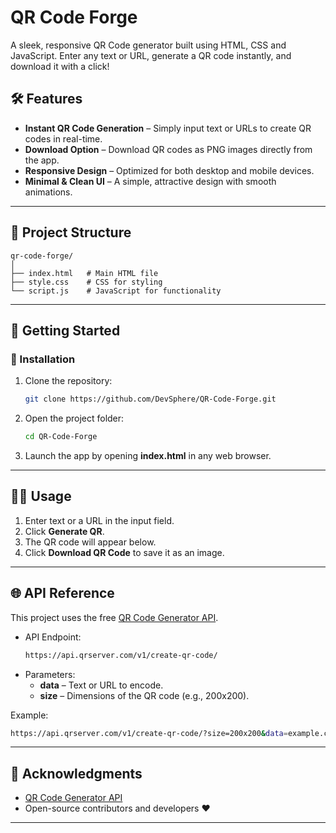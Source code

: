 # QR Code Forge  
A sleek, responsive QR Code generator built using HTML, CSS and JavaScript. Enter any text or URL, generate a QR code instantly, and download it with a click!  

## 🛠️ Features  
- **Instant QR Code Generation** – Simply input text or URLs to create QR codes in real-time.  
- **Download Option** – Download QR codes as PNG images directly from the app.  
- **Responsive Design** – Optimized for both desktop and mobile devices.  
- **Minimal & Clean UI** – A simple, attractive design with smooth animations.  
---

## 📂 Project Structure  
```
qr-code-forge/  
│  
├── index.html   # Main HTML file  
├── style.css    # CSS for styling  
└── script.js    # JavaScript for functionality  
```  
---

## 🚀 Getting Started  

### 🔧 Installation  
1. Clone the repository:  
   ```bash
   git clone https://github.com/DevSphere/QR-Code-Forge.git
   ```  
2. Open the project folder:  
   ```bash
   cd QR-Code-Forge
   ```  
3. Launch the app by opening **index.html** in any web browser.  

---

## 🧑‍💻 Usage  
1. Enter text or a URL in the input field.  
2. Click **Generate QR**.  
3. The QR code will appear below.  
4. Click **Download QR Code** to save it as an image.  

---

## 🌐 API Reference  
This project uses the free [QR Code Generator API](https://goqr.me/api/).  

- API Endpoint:  
  ```bash
  https://api.qrserver.com/v1/create-qr-code/
  ```  
- Parameters:  
  - **data** – Text or URL to encode.  
  - **size** – Dimensions of the QR code (e.g., 200x200).  

Example:  
```bash
https://api.qrserver.com/v1/create-qr-code/?size=200x200&data=example.com
```  

---

## 🙌 Acknowledgments  
- [QR Code Generator API](https://goqr.me/api/)  
- Open-source contributors and developers ❤️  

---
